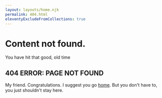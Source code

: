 ```yaml
---
layout: layouts/home.njk
permalink: 404.html
eleventyExcludeFromCollections: true
---
```

# Content not found.

You have hit that good, old time

## 404 ERROR: PAGE NOT FOUND

My friend. Congratulations. I suggest you go <a href="/">home</a>. But you don't have to, you just shouldn't stay here.

<!--

Read more: https://www.11ty.dev/docs/quicktips/not-found/

This will work for both GitHub pages and Netlify:

* https://help.github.com/articles/creating-a-custom-404-page-for-your-github-pages-site/
* https://www.netlify.com/docs/redirects/#custom-404

-->
